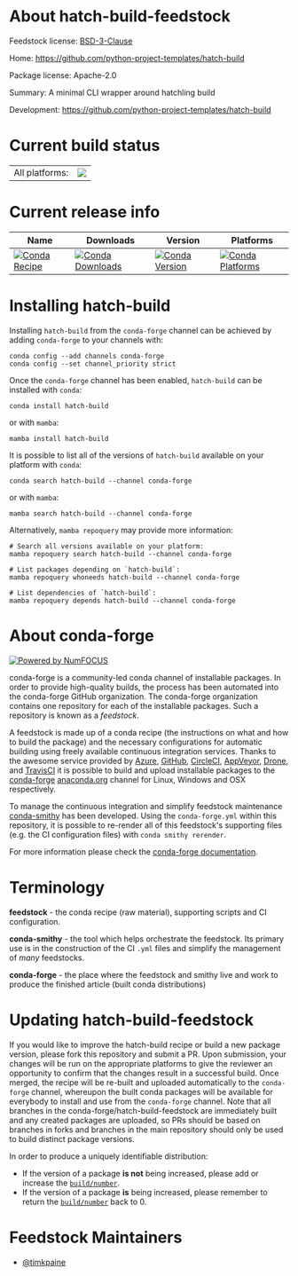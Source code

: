 About hatch-build-feedstock
===========================

Feedstock license: [BSD-3-Clause](https://github.com/conda-forge/hatch-build-feedstock/blob/main/LICENSE.txt)

Home: https://github.com/python-project-templates/hatch-build

Package license: Apache-2.0

Summary: A minimal CLI wrapper around hatchling build

Development: https://github.com/python-project-templates/hatch-build

Current build status
====================


<table><tr><td>All platforms:</td>
    <td>
      <a href="https://dev.azure.com/conda-forge/feedstock-builds/_build/latest?definitionId=26566&branchName=main">
        <img src="https://dev.azure.com/conda-forge/feedstock-builds/_apis/build/status/hatch-build-feedstock?branchName=main">
      </a>
    </td>
  </tr>
</table>

Current release info
====================

| Name | Downloads | Version | Platforms |
| --- | --- | --- | --- |
| [![Conda Recipe](https://img.shields.io/badge/recipe-hatch--build-green.svg)](https://anaconda.org/conda-forge/hatch-build) | [![Conda Downloads](https://img.shields.io/conda/dn/conda-forge/hatch-build.svg)](https://anaconda.org/conda-forge/hatch-build) | [![Conda Version](https://img.shields.io/conda/vn/conda-forge/hatch-build.svg)](https://anaconda.org/conda-forge/hatch-build) | [![Conda Platforms](https://img.shields.io/conda/pn/conda-forge/hatch-build.svg)](https://anaconda.org/conda-forge/hatch-build) |

Installing hatch-build
======================

Installing `hatch-build` from the `conda-forge` channel can be achieved by adding `conda-forge` to your channels with:

```
conda config --add channels conda-forge
conda config --set channel_priority strict
```

Once the `conda-forge` channel has been enabled, `hatch-build` can be installed with `conda`:

```
conda install hatch-build
```

or with `mamba`:

```
mamba install hatch-build
```

It is possible to list all of the versions of `hatch-build` available on your platform with `conda`:

```
conda search hatch-build --channel conda-forge
```

or with `mamba`:

```
mamba search hatch-build --channel conda-forge
```

Alternatively, `mamba repoquery` may provide more information:

```
# Search all versions available on your platform:
mamba repoquery search hatch-build --channel conda-forge

# List packages depending on `hatch-build`:
mamba repoquery whoneeds hatch-build --channel conda-forge

# List dependencies of `hatch-build`:
mamba repoquery depends hatch-build --channel conda-forge
```


About conda-forge
=================

[![Powered by
NumFOCUS](https://img.shields.io/badge/powered%20by-NumFOCUS-orange.svg?style=flat&colorA=E1523D&colorB=007D8A)](https://numfocus.org)

conda-forge is a community-led conda channel of installable packages.
In order to provide high-quality builds, the process has been automated into the
conda-forge GitHub organization. The conda-forge organization contains one repository
for each of the installable packages. Such a repository is known as a *feedstock*.

A feedstock is made up of a conda recipe (the instructions on what and how to build
the package) and the necessary configurations for automatic building using freely
available continuous integration services. Thanks to the awesome service provided by
[Azure](https://azure.microsoft.com/en-us/services/devops/), [GitHub](https://github.com/),
[CircleCI](https://circleci.com/), [AppVeyor](https://www.appveyor.com/),
[Drone](https://cloud.drone.io/welcome), and [TravisCI](https://travis-ci.com/)
it is possible to build and upload installable packages to the
[conda-forge](https://anaconda.org/conda-forge) [anaconda.org](https://anaconda.org/)
channel for Linux, Windows and OSX respectively.

To manage the continuous integration and simplify feedstock maintenance
[conda-smithy](https://github.com/conda-forge/conda-smithy) has been developed.
Using the ``conda-forge.yml`` within this repository, it is possible to re-render all of
this feedstock's supporting files (e.g. the CI configuration files) with ``conda smithy rerender``.

For more information please check the [conda-forge documentation](https://conda-forge.org/docs/).

Terminology
===========

**feedstock** - the conda recipe (raw material), supporting scripts and CI configuration.

**conda-smithy** - the tool which helps orchestrate the feedstock.
                   Its primary use is in the construction of the CI ``.yml`` files
                   and simplify the management of *many* feedstocks.

**conda-forge** - the place where the feedstock and smithy live and work to
                  produce the finished article (built conda distributions)


Updating hatch-build-feedstock
==============================

If you would like to improve the hatch-build recipe or build a new
package version, please fork this repository and submit a PR. Upon submission,
your changes will be run on the appropriate platforms to give the reviewer an
opportunity to confirm that the changes result in a successful build. Once
merged, the recipe will be re-built and uploaded automatically to the
`conda-forge` channel, whereupon the built conda packages will be available for
everybody to install and use from the `conda-forge` channel.
Note that all branches in the conda-forge/hatch-build-feedstock are
immediately built and any created packages are uploaded, so PRs should be based
on branches in forks and branches in the main repository should only be used to
build distinct package versions.

In order to produce a uniquely identifiable distribution:
 * If the version of a package **is not** being increased, please add or increase
   the [``build/number``](https://docs.conda.io/projects/conda-build/en/latest/resources/define-metadata.html#build-number-and-string).
 * If the version of a package **is** being increased, please remember to return
   the [``build/number``](https://docs.conda.io/projects/conda-build/en/latest/resources/define-metadata.html#build-number-and-string)
   back to 0.

Feedstock Maintainers
=====================

* [@timkpaine](https://github.com/timkpaine/)

